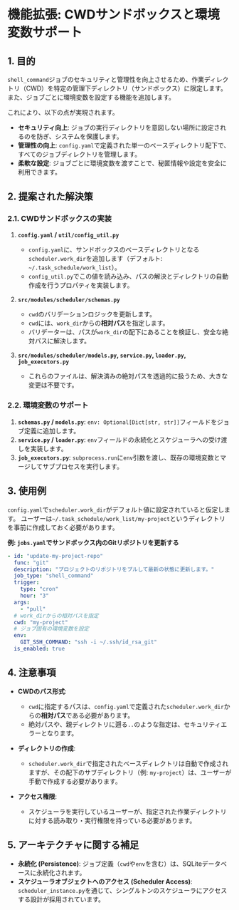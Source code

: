 # 機能拡張: CWDサンドボックスと環境変数サポート

## 1. 目的

`shell_command`ジョブのセキュリティと管理性を向上させるため、作業ディレクトリ（CWD）を特定の管理下ディレクトリ（サンドボックス）に限定します。また、ジョブごとに環境変数を設定する機能を追加します。

これにより、以下の点が実現されます。

*   **セキュリティ向上**: ジョブの実行ディレクトリを意図しない場所に設定されるのを防ぎ、システムを保護します。
*   **管理性の向上**: `config.yaml`で定義された単一のベースディレクトリ配下で、すべてのジョブディレクトリを管理します。
*   **柔軟な設定**: ジョブごとに環境変数を渡すことで、秘匿情報や設定を安全に利用できます。

## 2. 提案された解決策

### 2.1. CWDサンドボックスの実装

1.  **`config.yaml` / `util/config_util.py`**
    *   `config.yaml`に、サンドボックスのベースディレクトリとなる`scheduler.work_dir`を追加します（デフォルト: `~/.task_schedule/work_list`）。
    *   `config_util.py`でこの値を読み込み、パスの解決とディレクトリの自動作成を行うプロパティを実装します。

2.  **`src/modules/scheduler/schemas.py`**
    *   `cwd`のバリデーションロジックを更新します。
    *   `cwd`には、`work_dir`からの**相対パス**を指定します。
    *   バリデーターは、パスが`work_dir`の配下にあることを検証し、安全な絶対パスに解決します。

3.  **`src/modules/scheduler/models.py`, `service.py`, `loader.py`, `job_executors.py`**
    *   これらのファイルは、解決済みの絶対パスを透過的に扱うため、大きな変更は不要です。

### 2.2. 環境変数のサポート

1.  **`schemas.py` / `models.py`**: `env: Optional[Dict[str, str]]`フィールドをジョブ定義に追加します。
2.  **`service.py` / `loader.py`**: `env`フィールドの永続化とスケジューラへの受け渡しを実装します。
3.  **`job_executors.py`**: `subprocess.run`に`env`引数を渡し、既存の環境変数とマージしてサブプロセスを実行します。

## 3. 使用例

`config.yaml`で`scheduler.work_dir`がデフォルト値に設定されていると仮定します。
ユーザーは`~/.task_schedule/work_list/my-project`というディレクトリを事前に作成しておく必要があります。

**例: `jobs.yaml`でサンドボックス内のGitリポジトリを更新する**

```yaml
- id: "update-my-project-repo"
  func: "git"
  description: "プロジェクトのリポジトリをプルして最新の状態に更新します。"
  job_type: "shell_command"
  trigger:
    type: "cron"
    hour: "3"
  args:
    - "pull"
  # work_dirからの相対パスを指定
  cwd: "my-project"
  # ジョブ固有の環境変数を設定
  env:
    GIT_SSH_COMMAND: "ssh -i ~/.ssh/id_rsa_git"
  is_enabled: true
```

## 4. 注意事項

*   **CWDのパス形式**:
    *   `cwd`に指定するパスは、`config.yaml`で定義された`scheduler.work_dir`からの**相対パス**である必要があります。
    *   絶対パスや、親ディレクトリに遡る`..`のような指定は、セキュリティエラーとなります。

*   **ディレクトリの作成**:
    *   `scheduler.work_dir`で指定されたベースディレクトリは自動で作成されますが、その配下のサブディレクトリ（例: `my-project`）は、ユーザーが手動で作成する必要があります。

*   **アクセス権限**:
    *   スケジューラを実行しているユーザーが、指定された作業ディレクトリに対する読み取り・実行権限を持っている必要があります。

## 5. アーキテクチャに関する補足

*   **永続化 (Persistence)**: ジョブ定義（`cwd`や`env`を含む）は、SQLiteデータベースに永続化されます。
*   **スケジューラオブジェクトへのアクセス (Scheduler Access)**: `scheduler_instance.py`を通じて、シングルトンのスケジューラにアクセスする設計が採用されています。




